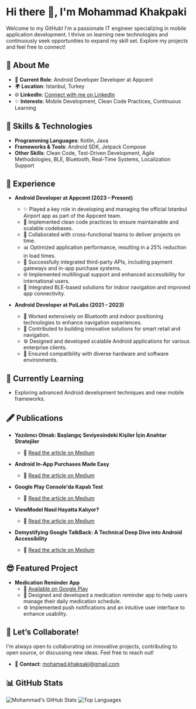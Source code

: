 # Hi there 👋, I'm Mohammad Khakpaki

Welcome to my GitHub! I'm a passionate IT engineer specializing in mobile application development. I thrive on learning new technologies and continuously seek opportunities to expand my skill set. Explore my projects and feel free to connect!

## 🌟 About Me

- 🔭 **Current Role**: Android Developer Developer at Appcent
- 🌍 **Location**: Istanbul, Turkey
- 🌐 **LinkedIn**: [Connect with me on LinkedIn](https://www.linkedin.com/in/mkhakpaki/)
- ✨ **Interests**: Mobile Development, Clean Code Practices, Continuous Learning

## 🚀 Skills & Technologies

- **Programming Languages**: Kotlin, Java
- **Frameworks & Tools**: Android SDK, Jetpack Compose
- **Other Skills**: Clean Code, Test-Driven Development, Agile Methodologies, BLE, Bluetooth, Real-Time Systems, Localization Support

## 💼 Experience

- **Android Developer at Appcent (2023 – Present)**
  - ✨ Played a key role in developing and managing the official Istanbul Airport app as part of the Appcent team.
  - 🔧 Implemented clean code practices to ensure maintainable and scalable codebases.
  - 🚀 Collaborated with cross-functional teams to deliver projects on time.
  - 📊 Optimized application performance, resulting in a 25% reduction in load times.
  - 🔄 Successfully integrated third-party APIs, including payment gateways and in-app purchase systems.
  - 🌐 Implemented multilingual support and enhanced accessibility for international users.
  - 🔌 Integrated BLE-based solutions for indoor navigation and improved app connectivity.

- **Android Developer at PoiLabs (2021 – 2023)**
  - 🔌 Worked extensively on Bluetooth and indoor positioning technologies to enhance navigation experiences.
  - 🔧 Contributed to building innovative solutions for smart retail and navigation.
  - ⚙️ Designed and developed scalable Android applications for various enterprise clients.
  - 🔬 Ensured compatibility with diverse hardware and software environments.

## 🌱 Currently Learning

- Exploring advanced Android development techniques and new mobile frameworks.

## 🖋️ Publications

- **Yazılımcı Olmak: Başlangıç Seviyesindeki Kişiler İçin Anahtar Stratejiler**
  - 📄 [Read the article on Medium](https://medium.com/appcent/yazılımcı-olmak-başlangıç-seviyesindeki-kişiler-i̇çin-anahtar-stratejiler-54ddc9a50573)

- **Android In-App Purchases Made Easy**
  - 📄 [Read the article on Medium](https://medium.com/appcent/android-in-app-purchases-made-easy-0f77e69aa441)

- **Google Play Console'da Kapalı Test**
  - 📄 [Read the article on Medium](https://medium.com/appcent/google-play-console-da-kapalı-test-4c51514c2d7e)

- **ViewModel Nasıl Hayatta Kalıyor?**
  - 📄 [Read the article on Medium](https://medium.com/appcent/viewmodel-nas%C4%B1l-hayatta-kal%C4%B1yor-5b493ef1e882)

- **Demystifying Google TalkBack: A Technical Deep Dive into Android Accessibility**
  - 📄 [Read the article on Medium](https://medium.com/appcent/demystifying-google-talkback-a-technical-deep-dive-into-android-accessibility-299267189b5)

## 😎 Featured Project

- **Medication Reminder App**
  - 🔗 [Available on Google Play](https://play.google.com/store/apps/details?id=com.mediqation.android) 
  - 🔧 Designed and developed a medication reminder app to help users manage their daily medication schedule.
  - ⚙️ Implemented push notifications and an intuitive user interface to enhance usability.

## 🤝 Let’s Collaborate!

I'm always open to collaborating on innovative projects, contributing to open source, or discussing new ideas. Feel free to reach out!

- 📧 **Contact**: [mohamad.khakpaki@gmail.com](mailto:mohamad.khakpaki@gmail.com)

## 📊 GitHub Stats

![Mohammad's GitHub Stats](https://github-readme-stats.vercel.app/api?username=mkhakpaki&show_icons=true&theme=radical)
![Top Languages](https://github-readme-stats.vercel.app/api/top-langs/?username=mkhakpaki&layout=compact&theme=radical)
